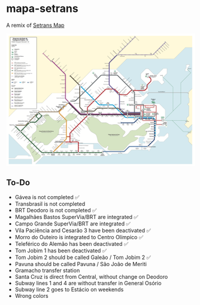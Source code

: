 # mapa-setrans
A remix of [Setrans Map](http://www.rio.rj.gov.br/web/pmus/mapa-da-rede-de-transportes)

![Original Setrans map](setrans-map.png)

## To-Do

- Gávea is not completed ✅
- Transbrasil is not completed
- BRT Deodoro is not completed ✅
- Magalhães Bastos SuperVia/BRT are integrated ✅
- Campo Grande SuperVia/BRT are integrated ✅
- Vila Paciência and Cesarão 3 have been deactivated ✅
- Morro do Outeiro is integrated to Centro Olímpico ✅
- Teleférico do Alemão has been deactivated ✅
- Tom Jobim 1 has been deactivated ✅
- Tom Jobim 2 should be called Galeão / Tom Jobim 2 ✅
- Pavuna should be called Pavuna / São João de Meriti
- Gramacho transfer station
- Santa Cruz is direct from Central, without change on Deodoro
- Subway lines 1 and 4 are without transfer in General Osório
- Subway line 2 goes to Estácio on weekends
- Wrong colors
